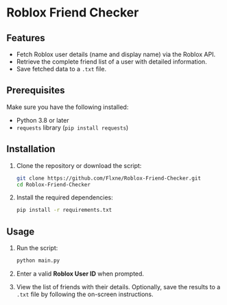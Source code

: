 # Roblox Friend Checker

## Features
- Fetch Roblox user details (name and display name) via the Roblox API.
- Retrieve the complete friend list of a user with detailed information.
- Save fetched data to a `.txt` file.

## Prerequisites
Make sure you have the following installed:
- Python 3.8 or later
- `requests` library (`pip install requests`)

## Installation
1. Clone the repository or download the script:
   ```bash
   git clone https://github.com/Flxne/Roblox-Friend-Checker.git
   cd Roblox-Friend-Checker
   ```

2. Install the required dependencies:
   ```bash
   pip install -r requirements.txt
   ```

## Usage
1. Run the script:
   ```bash
   python main.py
   ```

2. Enter a valid **Roblox User ID** when prompted.

3. View the list of friends with their details. Optionally, save the results to a `.txt` file by following the on-screen instructions.
